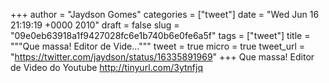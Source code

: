 
+++
author = "Jaydson Gomes"
categories = ["tweet"]
date = "Wed Jun 16 21:19:19 +0000 2010"
draft = false
slug = "09e0eb63918a1f9427028fc6e1b740b6e0fe6a5f"
tags = ["tweet"]
title = """Que massa! Editor de Vide..."""
tweet = true
micro = true
tweet_url = "https://twitter.com/jaydson/status/16335891969"
+++
Que massa! Editor de Video do Youtube http://tinyurl.com/3ytnfjq
